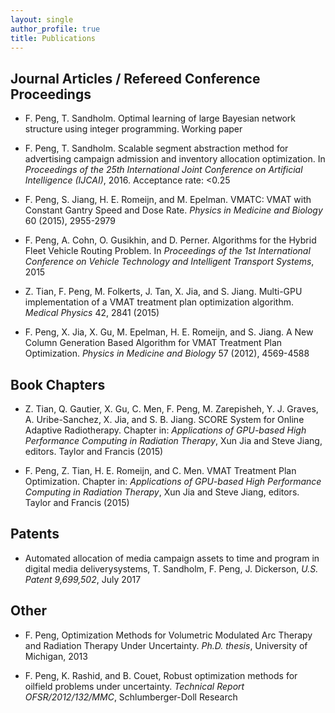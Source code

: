 ```yaml
---
layout: single
author_profile: true
title: Publications
---
```



Journal Articles / Refereed Conference Proceedings
-------
+ F. Peng, T. Sandholm. Optimal learning of large Bayesian network structure using integer programming. Working paper

+ F. Peng, T. Sandholm. Scalable segment abstraction method for advertising campaign admission and inventory allocation optimization. In *Proceedings of the 25th International Joint Conference on Artificial Intelligence (IJCAI)*, 2016. Acceptance rate: <0.25

+ F. Peng, S. Jiang, H. E. Romeijn, and M. Epelman. VMATC: VMAT with Constant Gantry Speed and Dose Rate. *Physics in Medicine and Biology* 60 (2015), 2955-2979

+ F. Peng, A. Cohn, O. Gusikhin, and D. Perner. Algorithms for the Hybrid Fleet Vehicle Routing Problem. In *Proceedings of the 1st International Conference on Vehicle Technology and Intelligent Transport Systems*, 2015

+ Z. Tian, F. Peng, M. Folkerts, J. Tan, X. Jia, and S. Jiang. Multi-GPU implementation of a VMAT treatment plan optimization algorithm. *Medical Physics* 42, 2841 (2015)

+ F. Peng, X. Jia, X. Gu, M. Epelman, H. E. Romeijn, and S. Jiang. A New Column Generation Based Algorithm for VMAT Treatment Plan Optimization. *Physics in Medicine and Biology* 57 (2012), 4569-4588


Book Chapters
-------
+ Z. Tian, Q. Gautier, X. Gu, C. Men, F. Peng, M. Zarepisheh, Y. J. Graves, A. Uribe-Sanchez, X. Jia, and S. B. Jiang. SCORE System for Online Adaptive Radiotherapy. Chapter in: *Applications of GPU-based High Performance Computing in Radiation Therapy*, Xun Jia and Steve Jiang, editors. Taylor and Francis (2015)

+ F. Peng, Z. Tian, H. E. Romeijn, and C. Men. VMAT Treatment Plan Optimization. Chapter in: *Applications of GPU-based High Performance Computing in Radiation Therapy*, Xun Jia and Steve Jiang, editors. Taylor and Francis (2015)


Patents
-------
+ Automated allocation of media campaign assets to time and program in digital media deliverysystems, T. Sandholm, F. Peng, J. Dickerson, *U.S. Patent 9,699,502*, July 2017


Other
-------
+ F. Peng, Optimization Methods for Volumetric Modulated Arc Therapy and Radiation Therapy Under Uncertainty. *Ph.D. thesis*, University of Michigan, 2013

+ F. Peng, K. Rashid, and B. Couet, Robust optimization methods for oilfield problems under uncertainty. *Technical Report OFSR/2012/132/MMC*, Schlumberger-Doll Research

